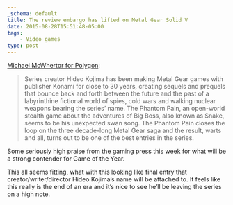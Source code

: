 ```yaml
---
_schema: default
title: The review embargo has lifted on Metal Gear Solid V
date: 2015-08-28T15:51:48-05:00
tags:
    - Video games
type: post
---
```

[Michael McWhertor for Polygon](https://www.polygon.com/2015/8/27/9207599/metal-gear-solid-5-the-phantom-pain-review-ps4-xbox-one-PC):

> Series creator Hideo Kojima has been making Metal Gear games with publisher Konami for close to 30 years, creating sequels and prequels that bounce back and forth between the future and the past of a labyrinthine fictional world of spies, cold wars and walking nuclear weapons bearing the series’ name. The Phantom Pain, an open-world stealth game about the adventures of Big Boss, also known as Snake, seems to be his unexpected swan song. The Phantom Pain closes the loop on the three decade-long Metal Gear saga and the result, warts and all, turns out to be one of the best entries in the series.

Some seriously high praise from the gaming press this week for what will be a strong contender for Game of the Year.

This all seems fitting, what with this looking like final entry that creator/writer/director Hideo Kojima’s name will be attached to. It feels like this really is the end of an era and it’s nice to see he’ll be leaving the series on a high note.